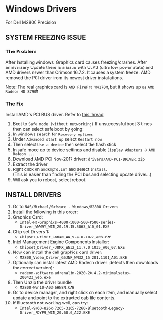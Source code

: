 # Windows Drivers

For Dell M2800 Precision

## SYSTEM FREEZING ISSUE
### The Problem

After Installing windows, Graphics card causes freezing/crashes. After
anniversary Update there is a issue with ULPS (ultra low power state) and AMD
drivers newer than Crimson 16.7.2. It causes a system freeze. AMD removed the
PCI driver from its newest driver installations.

Note:    The real graphics card is `AMD FirePro W4170M`, but it shows up as `AMD Radeon HD 8790M`

### The Fix

Install AMD's PCI BUS driver. Refer to [this thread](https://community.amd.com/thread/220531#comment)

1. Boot to `Safe mode (without networking)`
If unsuccessful boot 3 times then can select safe boot by going:
  1. In windows search for `Recovery options`
  2. Under `Advanced start up` select `Restart now`
  3. Then select `Use a device` then select the flash stick
2. In safe mode go to device settings and
   disable `Display Adapters` -> `AMD Radeon ...`
3. Download AMD PCI Nov-2017 driver: `drivers/AMD-PCI-DRIVER.zip`
4. Extract the driver
5. Right click on `amdkmpfd.inf` and select `Install`.  
(This is easier than finding the PCI bus and selecting update driver...)
6. Will ask you to reboot, select reboot.

## INSTALL DRIVERS

1. Go to `NAS/Michael/Sofware - Windows/M2800 Drivers`
2. Install the following in this order:
  1. Graphics Card:
      - `Intel-HD-Graphics-4000-5000-500-P500-series-Driver_WWW9Y_WIN_20.19.15.5063_A10_01.EXE`
  2. Chip set Drivers 1:
      - `Chipset_Driver_3664N_WN_9.4.0.1027_A03.EXE`
  3. Intel Management Engine Components Installer:
      - `Chipset_Driver_4J8MX_WN32_11.7.0.1035_A00_07.EXE`
  4. Now can install the dell graphics card driver:
      - `M2800_Video_Driver_G5JNR_WN32_15.201.1101_A01.EXE`
  5. Optionally can install latest AMD Radeon driver (detects then downloads
     the correct version):
      - `radeon-software-adrenalin-2020-20.4.2-minimalsetup-200423_web.exe`
  6. Then Unzip the driver bundle:
      - `M2800-Win10-A03-6HN8N.CAB`
  7. Go to device manager, and right click on each item, and manually select update and point
     to the extracted cab file contents.
  8. If Bluetooth not working well, can try:
     - `Intel-9x60-826x-7265-3165-7260-Bluetooth-Legacy-Driver_PDYP9_WIN_20.60.0_A22.EXE`

